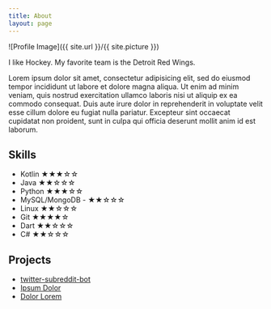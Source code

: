 ```yaml
---
title: About
layout: page
---
```

![Profile Image]({{ site.url }}/{{ site.picture }})

<p>I like Hockey. My favorite team is the Detroit Red Wings.</p>

<p>Lorem ipsum dolor sit amet, consectetur adipisicing elit, sed do eiusmod
tempor incididunt ut labore et dolore magna aliqua. Ut enim ad minim veniam,
quis nostrud exercitation ullamco laboris nisi ut aliquip ex ea commodo
consequat. Duis aute irure dolor in reprehenderit in voluptate velit esse
cillum dolore eu fugiat nulla pariatur. Excepteur sint occaecat cupidatat non
proident, sunt in culpa qui officia deserunt mollit anim id est laborum.</p>

<h2>Skills</h2>

<ul class="skill-list">
	<li>Kotlin ★★★☆☆</li>
	<li>Java ★★☆☆☆</li>
	<li>Python ★★★☆☆</li>
	<li>MySQL/MongoDB - ★★☆☆☆</li>
	<li>Linux ★★☆☆☆</li>
	<li>Git ★★★★☆</li>
	<li>Dart ★★☆☆☆</li>
	<li>C# ★★☆☆☆</li>
</ul>

<h2>Projects</h2>

<ul>
	<li><a href="https://github.com/randykinne/twitter-subreddit-bot">twitter-subreddit-bot</a></li>
	<li><a href="https://github.com/">Ipsum Dolor</a></li>
	<li><a href="https://github.com/">Dolor Lorem</a></li>
</ul>
